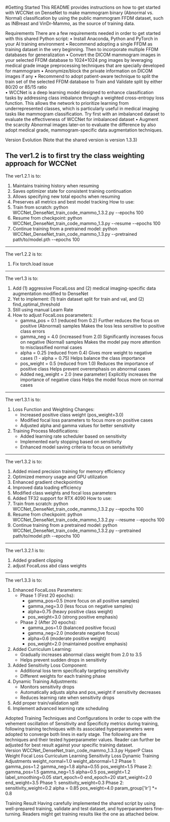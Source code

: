#Getting Started
This README provides instructions on how to get started with WCCNet on DenseNet to make mammogram binary (Abnormal vs. Normal) classification by using the public mammogram FFDM dataset, such as INBreast and VinDr-Mammo, as the source of training data.

Requirements
There are a few requirements needed in order to get started with this shared Python script:
•	Install Anaconda, Python and PyTorch in your AI training environment
•	Recommend adopting a single FFDM as training dataset in the very beginning. Then to incorporate multiple FFDM databases for generalization
•	Convert the DICOM mammogram images in your selected FFDM database to 1024*1024 png images by leveraging medical grade image preprocessing techniques that are specially developed for mammogram
•	Anonymize/block the private information on DICOM images if any
•	Recommend to adopt patient-aware technique to split the train set of the selected FFDM database to Train and Validate split by either 80/20 or 85/15 ratio  
•	WCCNet is a deep learning model designed to enhance classification tasks by addressing class imbalance through a weighted cross-entropy loss function. This allows the network to prioritize learning from underrepresented classes, which is particularly useful in medical imaging tasks like mammogram classification. Try first with an imbalanced dataset to evaluate the effectiveness of WCCNet for imbalanced dataset 
•	 Augment the scarcity Abnormal images later-on to evaluate the difference by also adopt medical grade, mammogram-specific data augmentation techniques. 

Version Evolution (Note that the shared version is version 1.3.3)

The ver1.2 is to first try the class weighting approach for WCCNet
-------------------------------------------------------
The ver1.2.1 is to:
1. Maintains training history when resuming
2. Saves optimizer state for consistent training continuation
3. Allows specifying new total epochs when resuming
4. Preserves all metrics and best model tracking
How to use:
1. Train from scratch: python WCCNet_DenseNet_train_code_mammo_1.3.2.py --epochs 100
2. Resume from checkpoint: python WCCNet_DenseNet_train_code_mammo_1.3.py --resume --epochs 100
3. Continue training from a pretrained model: python WCCNet_DenseNet_train_code_mammo_1.3.py --pretrained path/to/model.pth --epochs 100
---------------------------------------------------------
The ver1.2.2 is to: 
1. Fix torch.load issue
-----------------------------------------------------------
The ver1.3 is to: 
1. Add (1) aggressive FlocalLoss and (2) medical imaging-specific data augmentation modified to DenseNet
2. Yet to implement: (1) train dataset split for train and val, and (2) find_optimal_threshold
3. Still using manual Learn Rate
4. How to adjust FocalLoss poarameters:
    * gamma_pos = 0.1 (reduced from 0.2) Further reduces the focus on positive (Abnormal) samples
Makes the loss less sensitive to positive class errors
    * gamma_neg = 4.0 (increased from 2.0) Significantly increases focus on negative (Normal) samples
Makes the model pay more attention to misclassified normal cases
    * alpha = 0.25 (reduced from 0.4) Gives more weight to negative cases (1 - alpha = 0.75)
Helps balance the class importance
    * pos_weight = 0.5 (reduced from 1.0) Reduces the importance of positive class
Helps prevent overemphasis on abnormal cases
    * Added neg_weight = 2.0 (new parameter) Explicitly increases the importance of negative class
Helps the model focus more on normal cases
--------------------------------------------------------------
The ver1.3.1 is to:
1. Loss Function and Weighting Changes:
    * Increased positive class weight (pos_weight=3.0)
    * Modified focal loss parameters to focus more on positive cases
    * Adjusted alpha and gamma values for better sensitivity
2. Training Process Modifications:
    * Added learning rate scheduler based on sensitivity
    * Implemented early stopping based on sensitivity
    * Enhanced model saving criteria to focus on sensitivity 
----------------------------------------------------------------
The ver1.3.2 is to:
1. Added mixed precision training for memory efficiency
2. Optimized memory usage and GPU utilization
3. Enhanced gradient checkpointing
4. Improved data loading efficiency
5. Modified class weights and focal loss parameters
6. Added TF32 support for RTX 4090
How to use:
1. Train from scratch: python WCCNet_DenseNet_train_code_mammo_1.3.2.py --epochs 100
2. Resume from checkpoint: python WCCNet_DenseNet_train_code_mammo_1.3.2.py --resume --epochs 100
3. Continue training from a pretrained model: python WCCNet_DenseNet_train_code_mammo_1.3.2.py --pretrained path/to/model.pth --epochs 100
-----------------------------------------------------------------
The ver1.3.2.1 is to:
1. Added gradient clipping
2. adjust FocalLoss abd class weights
-----------------------------------------------------------------
The ver1.3.3 is to:
1. Enhanced FocalLoss Parameters:
    * Phase 1 (First 20 epochs):
        - gamma_pos=0.5 (more focus on all positive samples)
        - gamma_neg=3.0 (less focus on negative samples)
        - alpha=0.75 (heavy positive class weight)
        - pos_weight=3.0 (strong positive emphasis)
    * Phase 2 (After 20 epochs):
        - gamma_pos=1.0 (balanced positive focus)
        - gamma_neg=2.0 (moderate negative focus)
        - alpha=0.6 (moderate positive weight)
        - pos_weight=2.0 (maintained positive emphasis)
2. Added Curriculum Learning:
    * Gradually increases abnormal class weight from 2.0 to 3.5
    * Helps prevent sudden drops in sensitivity
3. Added Sensitivity Loss Component:
    * Additional loss term specifically targeting sensitivity
    * Different weights for each training phase
4. Dynamic Training Adjustments:
    * Monitors sensitivity drops
    * Automatically adjusts alpha and pos_weight if sensitivity decreases
    * Reduces learning rate when sensitivity drops
5. Add proper train/validation split
6. Implement advanced learning rate scheduling

Adopted Training Techniques and Configurations
In order to cope with the vehement oscillation of Sensitivity and Specificity metrics during training, following training techniques with its associated hyperparameters were adopted to converge both lines in early stage. The following are the techniques and their tested hyperparameter values. Reader can further be adjusted for best result against your specific training dataset.     
Version	WCCNet_DenseNet_train_code_mammo_1.3.3.py
HyperP	Class Weight	Focal Loss	Curriculum Learning	Sensitivity Loss	Dynamic Training Adjustments
	weight_normal=1.0
weight_abnormal=1.2	Phase 1: 
gamma_pos=1.2
gamma_neg=1.8
alpha=0.55
pos_weight=1.5
Phase 2: 
gamma_pos=1.5
gamma_neg=1.5
alpha=0.5
pos_weight=1.2
label_smoothing=0.05	start_epoch=0        end_epoch=20        start_weight=2.0        end_weight=3.5	Phase 1: sensitivity_weight=0.3
Phase 2: sensitivity_weight=0.2	alpha = 0.85
pos_weight=4.0
param_group['lr'] *= 0.8



Training Result
Having carefully implemented the shared script by using well-prepared training, validate and test dataset, and hyperparameters fine-turning. Readers might get training results like the one as attached below.
